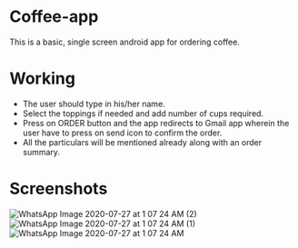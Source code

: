 # Coffee-app
This is a basic, single screen android app for ordering coffee.

# Working
- The user should type in his/her name.
- Select the toppings if needed and add number of cups required.
- Press on ORDER button and the app redirects to Gmail app wherein the user have to press on send icon to confirm the order.
- All the particulars will be mentioned already along with an order summary.

# Screenshots
![WhatsApp Image 2020-07-27 at 1 07 24 AM (2)](https://user-images.githubusercontent.com/68282743/88487792-d21eaa80-cfa5-11ea-8e80-6473c307649b.jpeg) 
![WhatsApp Image 2020-07-27 at 1 07 24 AM (1)](https://user-images.githubusercontent.com/68282743/88487798-de0a6c80-cfa5-11ea-8600-778ab9fdc54e.jpeg)
![WhatsApp Image 2020-07-27 at 1 07 24 AM](https://user-images.githubusercontent.com/68282743/88487801-e2368a00-cfa5-11ea-95f8-584390467df4.jpeg)
